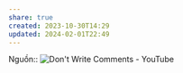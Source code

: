 ```yaml
---
share: true
created: 2023-10-30T14:29
updated: 2024-02-01T22:49
---
```


Nguồn:: ![Don't Write Comments - YouTube](https://youtu.be/Bf7vDBBOBUA?si=ZEnXAAanTjXiK6jg&t=278)